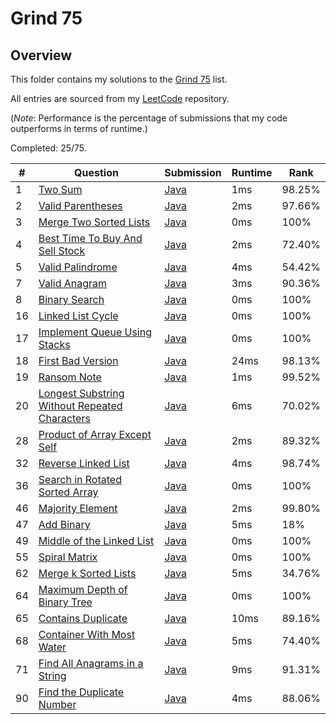 # Grind 75

## Overview
This folder contains my solutions to the [Grind 75](https://www.techinterviewhandbook.org/grind75/) list.

All entries are sourced from my [LeetCode](https://github.com/shumarb/leetcode) repository.

(*Note*: Performance is the percentage of submissions that my code outperforms in terms of runtime.)

Completed: 25/75.

| #  | Question                                                                                                                                     | Submission                                                                                                       | Runtime | Rank   |
|----|----------------------------------------------------------------------------------------------------------------------------------------------|------------------------------------------------------------------------------------------------------------------|---------|--------|
| 1  | [Two Sum](https://leetcode.com/problems/two-sum/description/)                                                                                | [Java](https://github.com/shumarb/leetcode/blob/main/easy/java/TwoSum.java)                                      | 1ms     | 98.25% |
| 2  | [Valid Parentheses](https://leetcode.com/problems/valid-parentheses/description/)                                                            | [Java](https://github.com/shumarb/leetcode/blob/main/easy/java/ValidParentheses.java)                            | 2ms     | 97.66% |
| 3  | [Merge Two Sorted Lists](https://leetcode.com/problems/merge-two-sorted-lists/description/)                                                  | [Java](https://github.com/shumarb/leetcode/blob/main/easy/java/MergeTwoSortedLists.java)                         | 0ms     | 100%   |
| 4  | [Best Time To Buy And Sell Stock](https://leetcode.com/problems/best-time-to-buy-and-sell-stock/description/)                                | [Java](https://github.com/shumarb/leetcode/blob/main/easy/java/BestTimeToBuyAndSellStock.java)                   | 2ms     | 72.40% |
| 5  | [Valid Palindrome](https://leetcode.com/problems/valid-palindrome/description/)                                                              | [Java](https://github.com/shumarb/leetcode/blob/main/easy/java/ValidPalindrome.java)                             | 4ms     | 54.42% |
| 7  | [Valid Anagram](https://leetcode.com/problems/valid-anagram/description/)                                                                    | [Java](https://github.com/shumarb/leetcode/blob/main/easy/java/ValidAnagram.java)                                | 3ms     | 90.36% |
| 8  | [Binary Search](https://leetcode.com/problems/binary-search/description/)                                                                    | [Java](https://github.com/shumarb/leetcode/blob/main/easy/java/BinarySearch.java)                                | 0ms     | 100%   |
| 16 | [Linked List Cycle](https://leetcode.com/problems/linked-list-cycle/description/)                                                            | [Java](https://github.com/shumarb/leetcode/blob/main/easy/java/LinkedListCycle.java)                             | 0ms     | 100%   |
| 17 | [Implement Queue Using Stacks](https://leetcode.com/problems/implement-queue-using-stacks/description/)                                      | [Java](https://github.com/shumarb/leetcode/blob/main/easy/java/ImplementQueueUsingStacks.java)                   | 0ms     | 100%   |
| 18 | [First Bad Version](https://leetcode.com/problems/first-bad-version/description/)                                                            | [Java](https://github.com/shumarb/leetcode/blob/main/easy/java/FirstBadVersion.java)                             | 24ms    | 98.13% |
| 19 | [Ransom Note](https://leetcode.com/problems/ransom-note/description/)                                                                        | [Java](https://github.com/shumarb/leetcode/blob/main/easy/java/RansomNote.java)                                  | 1ms     | 99.52% |
| 20 | [Longest Substring Without Repeated Characters](https://leetcode.com/problems/longest-substring-without-repeating-characters/description/)   | [Java](https://github.com/shumarb/leetcode/blob/main/medium/java/LongestSubstringWithoutRepeatedCharacters.java) | 6ms     | 70.02% |
| 28 | [Product of Array Except Self](https://leetcode.com/problems/product-of-array-except-self/description/)                                      | [Java](https://github.com/shumarb/leetcode/blob/main/medium/java/ProductOfArrayExceptSelf.java)                  | 2ms     | 89.32% |
| 32 | [Reverse Linked List](https://leetcode.com/problems/reverse-linked-list/description/)                                                        | [Java](https://github.com/shumarb/leetcode/blob/main/easy/java/ReverseLinkedList.java)                           | 4ms     | 98.74% |
| 36 | [Search in Rotated Sorted Array](https://leetcode.com/problems/search-in-rotated-sorted-array/description/)                                  | [Java](https://github.com/shumarb/leetcode/blob/main/medium/java/SearchInRotatedSortedArray.java)                | 0ms     | 100%   |
| 46 | [Majority Element](https://leetcode.com/problems/majority-element/description/)                                                              | [Java](https://github.com/shumarb/leetcode/blob/main/easy/java/MajorityElement.java)                             | 2ms     | 99.80% |
| 47 | [Add Binary](https://leetcode.com/problems/add-binary/description/)                                                                          | [Java](https://github.com/shumarb/leetcode/blob/main/easy/java/AddBinary.java)                                   | 5ms     | 18%    |
| 49 | [Middle of the Linked List](https://leetcode.com/problems/middle-of-the-linked-list/description/)                                            | [Java](https://github.com/shumarb/leetcode/blob/main/easy/java/MiddleOfTheLinkedList.java)                       | 0ms     | 100%   |
| 55 | [Spiral Matrix](https://leetcode.com/problems/spiral-matrix/description/)                                                                    | [Java](https://github.com/shumarb/leetcode/blob/main/medium/java/SpiralMatrix.java)                              | 0ms     | 100%   |
| 62 | [Merge k Sorted Lists](https://leetcode.com/problems/merge-k-sorted-lists/description/)                                                      | [Java](https://github.com/shumarb/leetcode/blob/main/hard/java/MergeKSortedLists.java)                           | 5ms     | 34.76% |
| 64 | [Maximum Depth of Binary Tree](https://leetcode.com/problems/maximum-depth-of-binary-tree/description/)                                      | [Java](https://github.com/shumarb/leetcode/blob/main/easy/java/MaximumDepthOfBinaryTree.java)                    | 0ms     | 100%   |
| 65 | [Contains Duplicate](https://leetcode.com/problems/contains-duplicate/description)                                                           | [Java](https://github.com/shumarb/leetcode/blob/main/easy/java/ContainsDuplicate.java)                           | 10ms    | 89.16% |
| 68 | [Container With Most Water](https://leetcode.com/problems/container-with-most-water/description/)                                            | [Java](https://github.com/shumarb/leetcode/blob/main/medium/java/ContainerWithMostWater.java)                    | 5ms     | 74.40% |
| 71 | [Find All Anagrams in a String](https://leetcode.com/problems/find-all-anagrams-in-a-string/description/)                                    | [Java](https://github.com/shumarb/leetcode/blob/main/medium/java/FindAllAnagramsInAString.java)                  | 9ms     | 91.31% |
| 90 | [Find the Duplicate Number](https://leetcode.com/problems/find-the-duplicate-number/description/)                                            | [Java](https://github.com/shumarb/leetcode/blob/main/medium/java/FindTheDuplicateNumber.java)                    | 4ms     | 88.06% |
